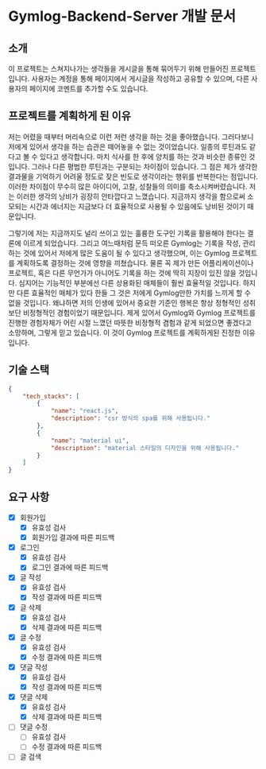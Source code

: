 # Gymlog-Backend-Server 개발 문서
## 소개
 이 프로젝트는 스쳐지나가는 생각들을 게시글을 통해 묶어두기 위해 만들어진 프로젝트입니다. 사용자는 계정을 통해 페이지에서 게시글을 작성하고 공유할 수 있으며, 다른 사용자의 페이지에 코멘트를 추가할 수도 있습니다.
## 프로젝트를 계획하게 된 이유
 저는 어렸을 때부터 머리속으로 이런 저런 생각을 하는 것을 좋아했습니다. 그러다보니 저에게 있어서 생각을 하는 습관은 떼어놓을 수 없는 것이었습니다. 일종의 루틴과도 같다고 볼 수 있다고 생각합니다. 마치 식사를 한 후에 양치를 하는 것과 비슷한 종류인 것입니다. 그러나 다른 평범한 루틴과는 구분되는 차이점이 있습니다. 그 점은 제가 생각한 결과물을 기억하기 어려울 정도로 잦은 빈도로 생각이라는 행위를 반복한다는 점입니다. 이러한 차이점이 무수히 많은 아이디어, 고찰, 성찰들의 의미를 축소시켜버렸습니다. 저는 이러한 생각의 낭비가 굉장히 안타깝다고 느꼈습니다. 지금까지 생각을 함으로써 소모되는 시간과 에너지는 지금보다 더 효율적으로 사용될 수 있음에도 낭비된 것이기 때문입니다. 

 그렇기에 저는 지금까지도 널리 쓰이고 있는 훌륭한 도구인 기록을 활용해야 한다는 결론에 이르게 되었습니다. 그리고 여느때처럼 문득 떠오른 Gymlog는 기록을 작성, 관리하는 것에 있어서 저에게 많은 도움이 될 수 있다고 생각했으며, 이는 Gymlog 프로젝트를 계획하도록 결정하는 것에 영향을 끼쳤습니다. 물론 꼭 제가 만든 어플리케이션이나 프로젝트, 혹은 다른 무언가가 아니어도 기록을 하는 것에 딱히 지장이 있진 않을 것입니다. 심지어는 기능적인 부분에선 다른 상용화된 매체들이 훨씬 효율적일 것입니다. 하지만 다른 효율적인 매체가 있다 한들 그 것은 저에게 Gymlog만한 가치를 느끼게 할 수 없을 것입니다. 왜냐하면 저의 인생에 있어서 중요한 기준인 행복은 항상 정형적인 성취보단 비정형적인 경험이었기 때문입니다. 제게 있어서 Gymlog와 Gymlog 프로젝트를 진행한 경험자체가 어린 시절 느꼈던 따뜻한 비정형적 겸험과 같게 되었으면 좋겠다고 소망하며, 그렇게 믿고 있습니다. 이 것이 Gymlog 프로젝트를 계획하게된 진정한 이유입니다.


## 기술 스택
```JSON
{
    "tech_stacks": [
        {
            "name": "react.js",
            "description": "csr 방식의 spa를 위해 사용됩니다."
        },
        {
            "name": "material ui",
            "description": "material 스타일의 디자인을 위해 사용됩니다."
        }
    ]
}
```

## 요구 사항
- [x] 회원가입
  - [x] 유효성 검사
  - [x] 회원가입 결과에 따른 피드백
- [x] 로그인
  - [x] 유효성 검사
  - [x] 로그인 결과에 따른 피드백
- [x] 글 작성
  - [x] 유효성 검사
  - [x] 작성 결과에 따른 피드백
- [x] 글 삭제
  - [x] 유효성 검사
  - [x] 삭제 결과에 따른 피드백
- [x] 글 수정
  - [x] 유효성 검사
  - [x] 수정 결과에 따른 피드백
- [x] 댓글 작성
  - [x] 유효성 검사
  - [x] 작성 결과에 따른 피드백
- [x] 댓글 삭제
  - [x] 유효성 검사
  - [x] 삭제 결과에 따른 피드백
- [ ] 댓글 수정
  - [ ] 유효성 검사
  - [ ] 수정 결과에 따른 피드백
- [ ] 글 검색
